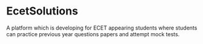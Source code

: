 # EcetSolutions
A  platform which is developing for ECET appearing students where students can practice previous year questions papers and attempt mock tests.
